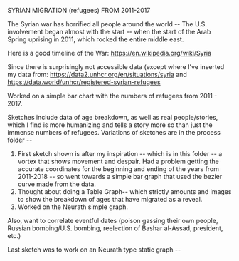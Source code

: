 SYRIAN MIGRATION (refugees) FROM 2011-2017

The Syrian war has horrified all people around the world -- The U.S. involvement began almost with the start -- when the start of the Arab Spring uprising in 2011, which rocked the entire middle east.

Here is a good timeline of the War:   https://en.wikipedia.org/wiki/Syria

Since there is surprisingly not accessible data (except where I've inserted my data from:  https://data2.unhcr.org/en/situations/syria
and https://data.world/unhcr/registered-syrian-refugees

Worked on a simple bar chart with the numbers of refugees from 2011 - 2017.

Sketches include data of age breakdown, as well as real people/stories, which I find is more humanizing and tells a story more so than just the immense numbers of refugees.  Variations of sketches are in the process folder -- 

1.  First sketch shown is after my inspiration -- which is in this folder -- a vortex that shows movement and despair.  Had a problem getting the accurate coordinates for the beginning and ending of the years from 2011-2018 -- so went towards a simple bar graph that used the bezier curve made from the data.
2.  Thought about doing a Table Graph-- which strictly amounts and images to show the breakdown of ages that have migrated as a reveal.  
3.  Worked on the Neurath simple graph.

Also, want to correlate eventful dates (poison gassing their own people, Russian bombing/U.S. bombing, reelection of  Bashar al-Assad, president, etc.)

Last sketch was to work on an Neurath type static graph -- 

